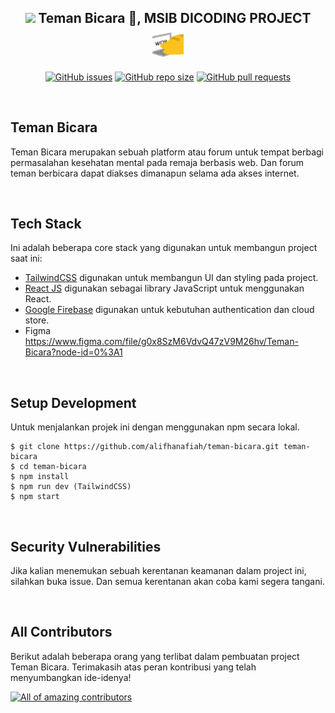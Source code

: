 <h2 align="center"><img src="https://emojis.slackmojis.com/emojis/images/1531849430/4246/blob-sunglasses.gif?1531849430" width="30"/> Teman Bicara 🎉, MSIB DICODING PROJECT <img src="public/assets/meow_code.gif" width="50"></h2>

<p align="center">
    <a href="https://github.com/alifhanafiah/teman-bicara/issues"><img src="https://img.shields.io/github/issues/alifhanafiah/teman-bicara" alt="GitHub issues"></a>
    <a href="https://github.com/alifhanafiah/teman-bicara"><img alt="GitHub repo size" src="https://img.shields.io/github/repo-size/alifhanafiah/teman-bicara"></a>
    <a href="https://github.com/alifhanafiah/teman-bicara/pulls"><img alt="GitHub pull requests" src="https://img.shields.io/github/issues-pr/alifhanafiah/teman-bicara"></a>
</p>

<br>

## Teman Bicara
Teman Bicara merupakan sebuah platform atau forum untuk tempat berbagi permasalahan kesehatan mental pada remaja berbasis web. Dan forum teman berbicara dapat diakses dimanapun selama ada akses internet.

<br>

## Tech Stack
Ini adalah beberapa core stack yang digunakan untuk membangun project saat ini: 
- [TailwindCSS](https://tailwindcss.com) digunakan untuk membangun UI dan styling pada project.
- [React JS](https://reactjs.org/) digunakan sebagai library JavaScript untuk menggunakan React.
- [Google Firebase](https://firebase.google.com/) digunakan untuk kebutuhan authentication dan cloud store.
- Figma https://www.figma.com/file/g0x8SzM6VdvQ47zV9M26hv/Teman-Bicara?node-id=0%3A1

<br>

## Setup Development
Untuk menjalankan projek ini dengan menggunakan npm secara lokal.

```
$ git clone https://github.com/alifhanafiah/teman-bicara.git teman-bicara
$ cd teman-bicara
$ npm install
$ npm run dev (TailwindCSS)
$ npm start
```
<br>

## Security Vulnerabilities
Jika kalian menemukan sebuah kerentanan keamanan dalam project ini, silahkan buka issue. Dan semua kerentanan akan coba kami segera tangani.

<br>

## All Contributors
Berikut adalah beberapa orang yang terlibat dalam pembuatan project Teman Bicara. Terimakasih atas peran kontribusi yang telah menyumbangkan ide-idenya!

<a href="https://github.com/alifhanafiah/teman-bicara/graphs/contributors"><img src="https://contrib.rocks/image?repo=alifhanafiah/teman-bicara" alt="All of amazing contributors"></a>
